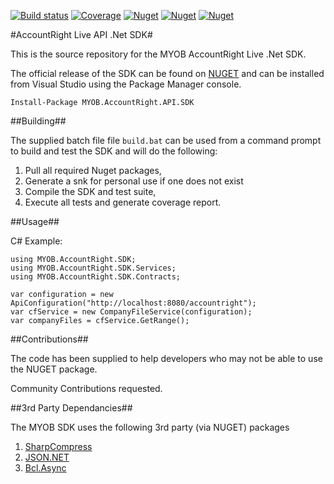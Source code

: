 [![Build status](https://img.shields.io/appveyor/ci/sawilde/accountright-live-api-net-sdk.svg)](https://ci.appveyor.com/project/sawilde/accountright-live-api-net-sdk)
[![Coverage](https://img.shields.io/coveralls/MYOB-Technology/AccountRight_Live_API_.Net_SDK/master.svg)](https://coveralls.io/r/MYOB-Technology/AccountRight_Live_API_.Net_SDK)
[![Nuget](https://img.shields.io/nuget/dt/MYOB.AccountRight.API.SDK.svg)](http://nuget.org/packages/MYOB.AccountRight.API.SDK)
[![Nuget](https://img.shields.io/nuget/v/MYOB.AccountRight.API.SDK.svg)](http://nuget.org/packages/MYOB.AccountRight.API.SDK)
[![Nuget](https://img.shields.io/nuget/vpre/MYOB.AccountRight.API.SDK.svg)](http://nuget.org/packages/MYOB.AccountRight.API.SDK)

#AccountRight Live API .Net SDK#

This is the source repository for the MYOB AccountRight Live .Net SDK.

The official release of the SDK can be found on [NUGET](http://www.nuget.org/packages/MYOB.AccountRight.API.SDK/) and can be installed from Visual Studio using the Package Manager console.
    
    Install-Package MYOB.AccountRight.API.SDK

##Building##

The supplied batch file file `build.bat` can be used from a command prompt to build and test the SDK and will do the following:

1. Pull all required Nuget packages,
2. Generate a snk for personal use if one does not exist
2. Compile the SDK and test suite,
3. Execute all tests and generate coverage report.

##Usage##

C# Example:
		
    using MYOB.AccountRight.SDK;
    using MYOB.AccountRight.SDK.Services;
    using MYOB.AccountRight.SDK.Contracts;

    var configuration = new ApiConfiguration("http://localhost:8080/accountright");
    var cfService = new CompanyFileService(configuration);
    var companyFiles = cfService.GetRange();


##Contributions##

The code has been supplied to help developers who may not be able to use the NUGET package.

Community Contributions requested.

##3rd Party Dependancies##

The MYOB SDK uses the following 3rd party (via NUGET) packages

1. [SharpCompress](https://github.com/adamhathcock/sharpcompress)
2. [JSON.NET](http://james.newtonking.com/projects/json-net.aspx)
3. [Bcl.Async](https://www.nuget.org/packages/Microsoft.Bcl.Async)
